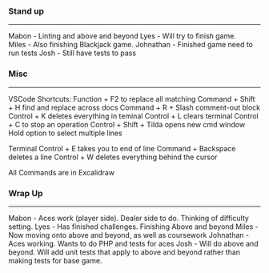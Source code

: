 ### Stand up
___

Mabon - Linting and above and beyond
Lyes - Will try to finish game. \
Miles - Also finishing Blackjack game.
Johnathan - Finished game need to run tests
Josh - Still have tests to pass

### Misc 
___
VSCode Shortcuts:
Function + F2 to replace all matching
Command + Shift + H find and replace across docs
Command + R + Slash comment-out block
Control + K deletes everything in teminal
Control + L clears terminal
Control + C to stop an operation
Control + Shift + Tilda opens new cmd window
Hold option to select multiple lines


Terminal
Control + E takes you to end of line
Command + Backspace deletes a line
Control + W deletes everything behind the cursor

All Commands are in Excalidraw

### Wrap Up
___ 
Mabon - Aces work (player side). Dealer side to do. Thinking of difficulty setting.
Lyes - Has finished challenges. Finishing Above and beyond
Miles - Now moving onto above and beyond, as well as coursework
Johnathan - Aces working. Wants to do PHP and tests for aces
Josh - Will do above and beyond. Will add unit tests that apply to above and beyond rather than making tests for base game.